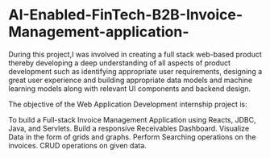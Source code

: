 # AI-Enabled-FinTech-B2B-Invoice-Management-application-
During this project,I was involved in creating a full stack web-based product thereby developing a deep understanding of all aspects of product development such as identifying appropriate user  requirements, designing a great user experience and building appropriate data models and machine learning models along with relevant UI components and backend design.

The objective of the Web Application Development internship project is:

To build a Full-stack Invoice Management Application using Reacts, JDBC, Java, and Servlets.
Build a responsive Receivables Dashboard.
Visualize Data in the form of grids and graphs.
Perform Searching operations on the invoices.
CRUD operations on given data.


